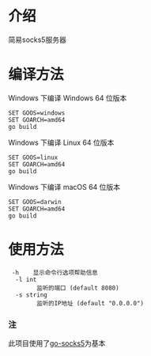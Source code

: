 <h1>介绍</h1>
简易socks5服务器


<h1>编译方法</h1>

Windows 下编译 Windows 64 位版本
```
SET GOOS=windows
SET GOARCH=amd64
go build
```

Windows 下编译 Linux 64 位版本
```
SET GOOS=linux
SET GOARCH=amd64
go build
```

Windows 下编译 macOS 64 位版本
```
SET GOOS=darwin
SET GOARCH=amd64
go build
```

<h1>使用方法</h1>

```
 -h    显示命令行选项帮助信息
  -l int
        监听的端口 (default 8080)
  -s string
        监听的IP地址 (default "0.0.0.0")

```

<h3>注</h3>
此项目使用了<a href="https://github.com/armon/go-socks5">go-socks5</a>为基本
